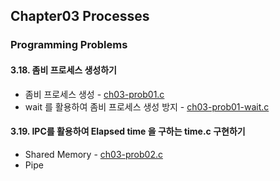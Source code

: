 ## Chapter03 Processes
### Programming Problems
#### 3.18. 좀비 프로세스 생성하기
- 좀비 프로세스 생성 - [ch03-prob01.c](https://github.com/SOMJANG/OS-Study/blob/main/chapter03/ch03-prob01.c)
- wait 를 활용하여 좀비 프로세스 생성 방지 - [ch03-prob01-wait.c](https://github.com/SOMJANG/OS-Study/blob/main/chapter03/ch03-prob01-wait.c)
#### 3.19. IPC를 활용하여 Elapsed time 을 구하는 time.c 구현하기
- Shared Memory - [ch03-prob02.c]()
- Pipe
